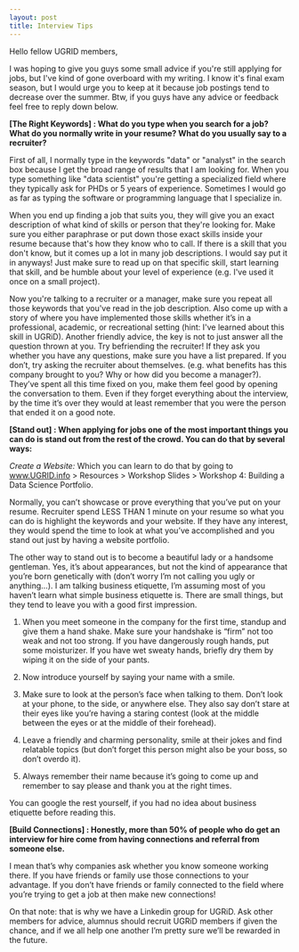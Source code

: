 ```yaml
---
layout: post
title: Interview Tips
---
```



Hello fellow UGRID members,

I was hoping to give you guys some small advice if you're still applying for jobs, but I've kind of gone overboard with my writing. I know it's final exam season, but I would urge you to keep at it because job postings tend to decrease over the summer. Btw, if you guys have any advice or feedback feel free to reply down below.

**[The Right Keywords] : What do you type when you search for a job? What do you normally write in your resume? What do you usually say to a recruiter?**

First of all, I normally type in the keywords "data" or "analyst" in the search box because I get the broad range of results that I am looking for. When you type something like "data scientist" you're getting a specialized field where they typically ask for PHDs or 5 years of experience. Sometimes I would go as far as typing the software or programming language that I specialize in.

When you end up finding a job that suits you, they will give you an exact description of what kind of skills or person that they're looking for. Make sure you either paraphrase or put down those exact skills inside your resume because that's how they know who to call.  If there is a skill that you don't know, but it comes up a lot in many job descriptions. I would say put it in anyways! Just make sure to read up on that specific skill, start learning that skill, and be humble about your level of experience (e.g. I've used it once on a small project).

Now you're talking to a recruiter or a manager, make sure you repeat all those keywords that you've read in the job description. Also come up with a story of where you have implemented those skills whether it’s in a professional, academic, or recreational setting (hint: I've learned about this skill in UGRiD). Another friendly advice, the key is not to just answer all the question thrown at you. Try befriending the recruiter! If they ask you whether you have any questions, make sure you have a list prepared. If you don’t, try asking the recruiter about themselves. (e.g. what benefits has this company brought to you? Why or how did you become a manager?). They’ve spent all this time fixed on you, make them feel good by opening the conversation to them. Even if they forget everything about the interview, by the time it’s over they would at least remember that you were the person that ended it on a good note.

**[Stand out] : When applying for jobs one of the most important things you can do is stand out from the rest of the crowd. You can do that by several ways:**

*Create a Website:* Which you can learn to do that by going to www.UGRID.info > Resources > Workshop Slides > Workshop 4: Building a Data Science Portfolio.

Normally, you can’t showcase or prove everything that you’ve put on your resume. Recruiter spend LESS THAN 1 minute on your resume so what you can do is highlight the keywords and your website. If they have any interest, they would spend the time to look at what you’ve accomplished and you stand out just by having a website portfolio. 

The other way to stand out is to become a beautiful lady or a handsome gentleman. Yes, it’s about appearances, but not the kind of appearance that you’re born genetically with (don’t worry I’m not calling you ugly or anything…). I am talking business etiquette, I’m assuming most of you haven’t learn what simple business etiquette is. There are small things, but they tend to leave you with a good first impression.

1. When you meet someone in the company for the first time, standup and give them a hand shake. Make sure your handshake is “firm” not too weak and not too strong. If you have dangerously rough hands, put some moisturizer. If you have wet sweaty hands, briefly dry them by wiping it on the side of your pants.

2. Now introduce yourself by saying your name with a smile.

3. Make sure to look at the person’s face when talking to them. Don’t look at your phone, to the side, or anywhere else. They also say don’t stare at their eyes like you’re having a staring contest (look at the middle between the eyes or at the middle of their forehead).

4. Leave a friendly and charming personality, smile at their jokes and find relatable topics (but don’t forget this person might also be your boss, so don’t overdo it).

5. Always remember their name because it’s going to come up and remember to say please and thank you at the right times.

 You can google the rest yourself, if you had no idea about business etiquette before reading this.

**[Build Connections] : Honestly, more than 50% of people who do get an interview for hire come from having connections and referral from someone else.**

I mean that’s why companies ask whether you know someone working there. If you have friends or family use those connections to your advantage. If you don’t have friends or family connected to the field where you’re trying to get a job at then make new connections!

On that note: that is why we have a Linkedin group for UGRiD. Ask other members for advice, alumnus should recruit UGRiD members if given the chance, and if we all help one another I’m pretty sure we’ll be rewarded in the future.
